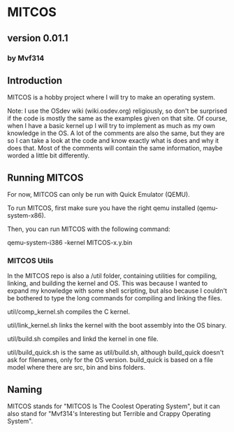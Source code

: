 # MITCOS #

## version 0.01.1 ##

### by Mvf314 ###

## Introduction ##

MITCOS is a hobby project where I will try to make an operating system.

Note: I use the OSdev wiki (wiki.osdev.org) religiously, so don't be surprised if the code is mostly the same as the examples given on that site. Of course, when I have a basic kernel up I will try to implement as much as my own knowledge in the OS. A lot of the comments are also the same, but they are so I can take a look at the code and know exactly what is does and why it does that. Most of the comments will contain the same information, maybe worded a little bit differently.

## Running MITCOS ##

For now, MITCOS can only be run with Quick Emulator (QEMU).

To run MITCOS, first make sure you have the right qemu installed (qemu-system-x86).

Then, you can run MITCOS with the following command:

qemu-system-i386 -kernel MITCOS-x.y.bin

### MITCOS Utils ###

In the MITCOS repo is also a /util folder, containing utilities for compiling, linking, and building the kernel and OS.
This was because I wanted to expand my knowledge with some shell scripting, but also because I couldn't be bothered to type the long commands for compiling and linking the files.

util/comp_kernel.sh compiles the C kernel.

util/link_kernel.sh links the kernel with the boot assembly into the OS binary.

util/build.sh compiles and linkd the kernel in one file.

util/build_quick.sh is the same as util/build.sh, although build_quick doesn't ask for filenames, only for the OS version. build_quick is based on a file model where there are src, bin and bins folders.

## Naming ##

MITCOS stands for "MITCOS Is The Coolest Operating System", but it can also stand for "Mvf314's Interesting but Terrible and Crappy Operating System".
